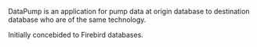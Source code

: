 DataPump is an application for pump data at origin database to destination database who are of the same technology.

Initially concebided to Firebird databases.

